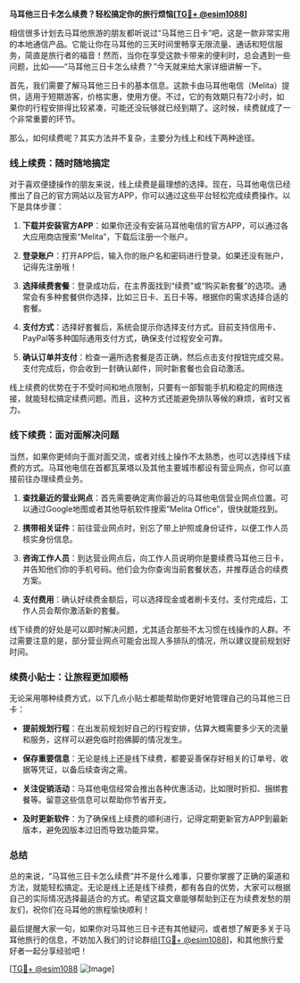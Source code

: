 **马耳他三日卡怎么续费？轻松搞定你的旅行烦恼[[TG💪+ @esim1088](https://t.me/s/esim1088)]**

相信很多计划去马耳他旅游的朋友都听说过“马耳他三日卡”吧，这是一款非常实用的本地通信产品。它能让你在马耳他的三天时间里畅享无限流量、通话和短信服务，简直是旅行者的福音！然而，当你在享受这款卡带来的便利时，总会遇到一些问题，比如——“马耳他三日卡怎么续费？”今天就来给大家详细讲解一下。

首先，我们需要了解马耳他三日卡的基本信息。这款卡由马耳他电信（Melita）提供，适用于短期游客，价格实惠，使用方便。不过，它的有效期只有72小时，如果你的行程安排得比较紧凑，可能还没玩够就已经到期了。这时候，续费就成了一个非常重要的环节。

那么，如何续费呢？其实方法并不复杂，主要分为线上和线下两种途径。

### 线上续费：随时随地搞定

对于喜欢便捷操作的朋友来说，线上续费是最理想的选择。现在，马耳他电信已经推出了自己的官方网站以及官方APP，你可以通过这些平台轻松完成续费操作。以下是具体步骤：

1. **下载并安装官方APP**：如果你还没有安装马耳他电信的官方APP，可以通过各大应用商店搜索“Melita”，下载后注册一个账户。
   
2. **登录账户**：打开APP后，输入你的账户名和密码进行登录。如果还没有账户，记得先注册哦！

3. **选择续费套餐**：登录成功后，在主界面找到“续费”或“购买新套餐”的选项。通常会有多种套餐供你选择，比如三日卡、五日卡等。根据你的需求选择合适的套餐。

4. **支付方式**：选择好套餐后，系统会提示你选择支付方式。目前支持信用卡、PayPal等多种国际通用支付方式，确保支付过程安全可靠。

5. **确认订单并支付**：检查一遍所选套餐是否正确，然后点击支付按钮完成交易。支付完成后，你会收到一封确认邮件，同时新套餐也会自动激活。

线上续费的优势在于不受时间和地点限制，只要有一部智能手机和稳定的网络连接，就能轻松搞定续费问题。而且，这种方式还能避免排队等候的麻烦，省时又省力。

### 线下续费：面对面解决问题

当然，如果你更倾向于面对面交流，或者对线上操作不太熟悉，也可以选择线下续费的方式。马耳他电信在首都瓦莱塔以及其他主要城市都设有营业网点，你可以直接前往办理续费业务。

1. **查找最近的营业网点**：首先需要确定离你最近的马耳他电信营业网点位置。可以通过Google地图或者其他导航软件搜索“Melita Office”，很快就能找到。

2. **携带相关证件**：前往营业网点时，别忘了带上护照或身份证件，以便工作人员核实身份信息。

3. **咨询工作人员**：到达营业网点后，向工作人员说明你是要续费马耳他三日卡，并告知他们你的手机号码。他们会为你查询当前套餐状态，并推荐适合的续费方案。

4. **支付费用**：确认好续费金额后，可以选择现金或者刷卡支付。支付完成后，工作人员会帮你激活新的套餐。

线下续费的好处是可以即时解决问题，尤其适合那些不太习惯在线操作的人群。不过需要注意的是，部分营业网点可能会出现人多排队的情况，所以建议提前规划好时间。

### 续费小贴士：让旅程更加顺畅

无论采用哪种续费方式，以下几点小贴士都能帮助你更好地管理自己的马耳他三日卡：

- **提前规划行程**：在出发前规划好自己的行程安排，估算大概需要多少天的流量和服务，这样可以避免临时抱佛脚的情况发生。
  
- **保存重要信息**：无论是线上还是线下续费，都要妥善保存好相关的订单号、收据等凭证，以备后续查询之需。

- **关注促销活动**：马耳他电信经常会推出各种优惠活动，比如限时折扣、捆绑套餐等。留意这些信息可以帮助你节省开支。

- **及时更新软件**：为了确保线上续费的顺利进行，记得定期更新官方APP到最新版本，避免因版本过旧而导致功能异常。

### 总结

总的来说，“马耳他三日卡怎么续费”并不是什么难事，只要你掌握了正确的渠道和方法，就能轻松搞定。无论是线上还是线下续费，都有各自的优势，大家可以根据自己的实际情况选择最适合的方式。希望这篇文章能够帮助到正在为续费发愁的朋友们，祝你们在马耳他的旅程愉快顺利！

最后提醒大家一句，如果你对马耳他三日卡还有其他疑问，或者想了解更多关于马耳他旅行的信息，不妨加入我们的讨论群组[[TG💪+ @esim1088](https://t.me/s/esim1088)]，和其他旅行爱好者一起分享经验吧！

[[TG💪+ @esim1088](https://t.me/s/esim1088) ![Image](https://i.postimg.cc/4NQfJmqS/Snipaste-2025-05-13-00-14-12.png)]